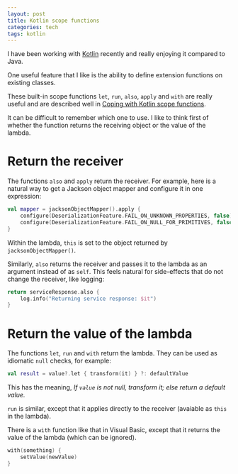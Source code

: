 ```yaml
---
layout: post
title: Kotlin scope functions
categories: tech
tags: kotlin
---
```


I have been working with [Kotlin](https://kotlinlang.org/) recently and really enjoying it 
compared to Java.

One useful feature that I like is the ability to define extension functions on existing
classes. 
 
These built-in scope functions `let`, `run`, `also`, `apply` and `with` are really useful
and are described well in
[Coping with Kotlin scope functions](https://kotlinexpertise.com/coping-with-kotlins-scope-functions/).

It can be difficult to remember which one to use. I like to think first of whether the function
returns the receiving object or the value of the lambda.

# Return the receiver

The functions `also` and `apply` return the receiver. For example, here is a natural way to get a
Jackson object mapper and configure it in one expression:

```kotlin
val mapper = jacksonObjectMapper().apply {
    configure(DeserializationFeature.FAIL_ON_UNKNOWN_PROPERTIES, false)
    configure(DeserializationFeature.FAIL_ON_NULL_FOR_PRIMITIVES, false)
}
```

Within the lambda, `this` is set to the object returned by `jacksonObjectMapper()`.

Similarly, `also` returns the receiver and passes it to the lambda as an argument instead
of as `self`. This feels natural for side-effects that do not change the receiver, like logging:

```kotlin
return serviceResponse.also {
    log.info("Returning service response: $it")
}
```

# Return the value of the lambda

The functions `let`, `run` and `with` return the lambda. They can be used as idiomatic
`null` checks, for example:

```kotlin
val result = value?.let { transform(it) } ?: defaultValue
```

This has the meaning, _If `value` is not null, transform it; else return a default
value._

`run` is similar, except that it applies directly to the receiver (avaiable as `this` in
the lambda).

There is a `with` function like that in Visual Basic, except that it returns the value of
the lambda (which can be ignored).

```kotlin
with(something) {
    setValue(newValue)
}
```
